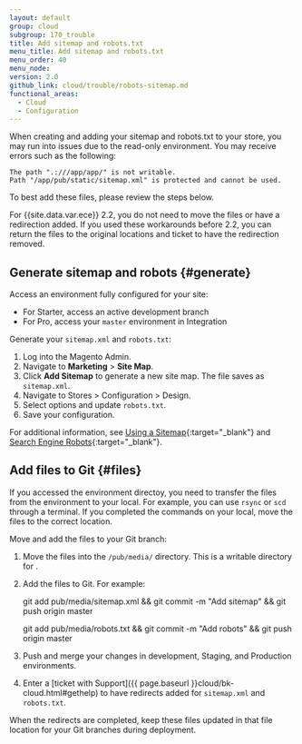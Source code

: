 ```yaml
---
layout: default
group: cloud
subgroup: 170_trouble
title: Add sitemap and robots.txt
menu_title: Add sitemap and robots.txt
menu_order: 40
menu_node:
version: 2.0
github_link: cloud/trouble/robots-sitemap.md
functional_areas:
  - Cloud
  - Configuration
---
```


When creating and adding your sitemap and robots.txt to your store, you may run into issues due to the read-only environment. You may receive errors such as the following:

    The path ".:///app/app/" is not writable.
    Path "/app/pub/static/sitemap.xml" is protected and cannot be used.

To best add these files, please review the steps below.

For {{site.data.var.ece}} 2.2, you do not need to move the files or have a redirection added. If you used these workarounds before 2.2, you can return the files to the original locations and ticket to have the redirection removed.

## Generate sitemap and robots {#generate}
Access an environment fully configured for your site:

* For Starter, access an active development branch
* For Pro, access your `master` environment in Integration

Generate your `sitemap.xml` and `robots.txt`:

1. Log into the Magento Admin.
2. Navigate to **Marketing** > **Site Map**.
3. Click **Add Sitemap** to generate a new site map. The file saves as `sitemap.xml`.
4. Navigate to Stores > Configuration > Design.
5. Select options and update `robots.txt`.
6. Save your configuration.

For additional information, see [Using a Sitemap](http://docs.magento.com/m2/ee/user_guide/marketing/sitemap-xml.html){:target="_blank"} and [Search Engine Robots](http://docs.magento.com/m2/ee/user_guide/marketing/search-engine-robots.html){:target="_blank"}.

## Add files to Git {#files}
If you accessed the environment directoy, you need to transfer the files from the environment to your local. For example, you can use `rsync` or  `scd` through a terminal. If you completed the commands on your local, move the files to the correct location.

Move and add the files to your Git branch:

1. Move the files into the `/pub/media/` directory. This is a writable directory for .
2. Add the files to Git. For example:

    git add pub/media/sitemap.xml && git commit -m "Add sitemap" && git push origin master

    git add pub/media/robots.txt && git commit -m "Add robots" && git push origin master
3. Push and merge your changes in development, Staging, and Production environments.
4. Enter a [ticket with Support]({{ page.baseurl }}cloud/bk-cloud.html#gethelp) to have redirects added for `sitemap.xml` and `robots.txt`.

When the redirects are completed, keep these files updated in that file location for your Git branches during deployment.
